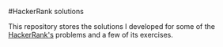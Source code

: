 #HackerRank solutions

This repository stores the solutions I developed for some of the [HackerRank's](https://www.hackerrank.com) problems and a few of its exercises.